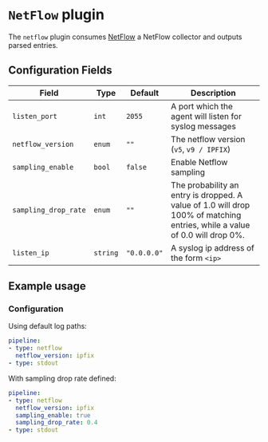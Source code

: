 # `NetFlow` plugin

The `netflow` plugin consumes [NetFlow](https://en.wikipedia.org/wiki/NetFlow) a NetFlow collector and outputs parsed entries.

## Configuration Fields

| Field | Type | Default | Description |
| --- | --- |--- | --- |
| `listen_port` | `int` | `2055` | A port which the agent will listen for syslog messages |
| `netflow_version` | `enum` | `""` | The netflow version (`v5`, `v9 / IPFIX`) | 
| `sampling_enable` | `bool` | `false` | Enable Netflow sampling | 
| `sampling_drop_rate` | `enum` | `""` | The probability an entry is dropped. A value of 1.0 will drop 100% of matching entries, while a value of 0.0 will drop 0%. | 
| `listen_ip` | `string` | `"0.0.0.0"` | A syslog ip address of the form `<ip>` | 

## Example usage

### Configuration

Using default log paths:

```yaml
pipeline:
- type: netflow
  netflow_version: ipfix
- type: stdout

```

With sampling drop rate defined:

```yaml
pipeline:
- type: netflow
  netflow_version: ipfix
  sampling_enable: true
  sampling_drop_rate: 0.4
- type: stdout

```
